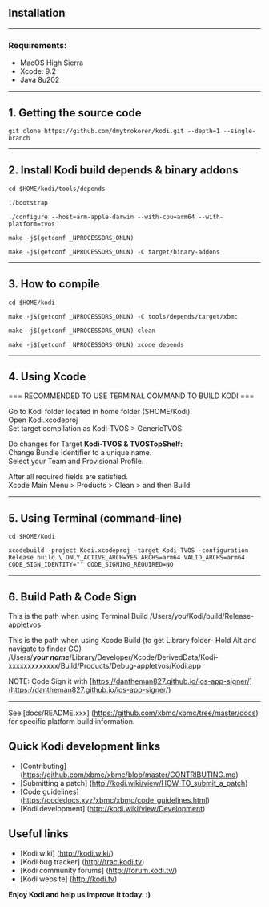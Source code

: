 ## Installation

-----------------------------------------------------------------------------
### Requirements: ###

- MacOS High Sierra
- Xcode: 9.2
- Java 8u202

-----------------------------------------------------------------------------
**1. Getting the source code**
-----------------------------------------------------------------------------
```
git clone https://github.com/dmytrokoren/kodi.git --depth=1 --single-branch
```
-----------------------------------------------------------------------------
**2. Install Kodi build depends & binary addons**
-----------------------------------------------------------------------------
```
cd $HOME/kodi/tools/depends
```
```
./bootstrap
```
```
./configure --host=arm-apple-darwin --with-cpu=arm64 --with-platform=tvos
```
```
make -j$(getconf _NPROCESSORS_ONLN)
```
```
make -j$(getconf _NPROCESSORS_ONLN) -C target/binary-addons
```
-----------------------------------------------------------------------------
**3. How to compile**
-----------------------------------------------------------------------------
```
cd $HOME/kodi
```
```
make -j$(getconf _NPROCESSORS_ONLN) -C tools/depends/target/xbmc
```
```
make -j$(getconf _NPROCESSORS_ONLN) clean
```
```
make -j$(getconf _NPROCESSORS_ONLN) xcode_depends
```
-----------------------------------------------------------------------------
**4. Using Xcode**
-----------------------------------------------------------------------------
=== RECOMMENDED TO USE TERMINAL COMMAND TO BUILD KODI ===

Go to Kodi folder located in home folder ($HOME/Kodi).<br>
Open Kodi.xcodeproj
<br>
Set target compilation as Kodi-TVOS > GenericTVOS<br>

Do changes for Target <b>Kodi-TVOS & TVOSTopShelf:</b><br>
Change Bundle Identifier to a unique name.<br>
Select your Team and Provisional Profile.

After all required fields are satisfied.<br>
Xcode Main Menu > Products > Clean > and then Build.

-----------------------------------------------------------------------------
**5. Using Terminal (command-line)**
-----------------------------------------------------------------------------
```
cd $HOME/Kodi
```
```
xcodebuild -project Kodi.xcodeproj -target Kodi-TVOS -configuration Release build \ ONLY_ACTIVE_ARCH=YES ARCHS=arm64 VALID_ARCHS=arm64 CODE_SIGN_IDENTITY="" CODE_SIGNING_REQUIRED=NO
```
-----------------------------------------------------------------------------
**6. Build Path & Code Sign**
-----------------------------------------------------------------------------
This is the path when using Terminal Build
    /Users/*you*/Kodi/build/Release-appletvos
    
This is the path when using Xcode Build (to get Library folder- Hold Alt and navigate to finder GO)<br>
    /Users/***your name***/Library/Developer/Xcode/DerivedData/Kodi-xxxxxxxxxxxxx/Build/Products/Debug-appletvos/Kodi.app

NOTE: Code Sign it with [https://dantheman827.github.io/ios-app-signer/](https://dantheman827.github.io/ios-app-signer/)

-----------------------------------------------------------------------------

See [docs/README.xxx] (https://github.com/xbmc/xbmc/tree/master/docs) for specific platform build information.

## Quick Kodi development links

* [Contributing] (https://github.com/xbmc/xbmc/blob/master/CONTRIBUTING.md)
* [Submitting a patch] (http://kodi.wiki/view/HOW-TO_submit_a_patch)
* [Code guidelines] (https://codedocs.xyz/xbmc/xbmc/code_guidelines.html)
* [Kodi development] (http://kodi.wiki/view/Development)

## Useful links

* [Kodi wiki] (http://kodi.wiki/)
* [Kodi bug tracker] (http://trac.kodi.tv)
* [Kodi community forums] (http://forum.kodi.tv/)
* [Kodi website] (http://kodi.tv)

**Enjoy Kodi and help us improve it today. :)**
